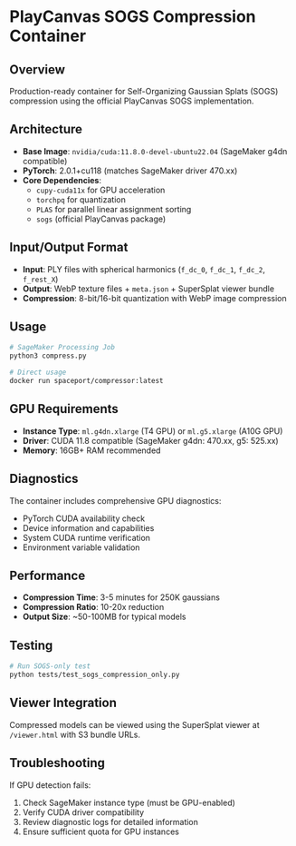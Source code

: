 # PlayCanvas SOGS Compression Container

## Overview
Production-ready container for Self-Organizing Gaussian Splats (SOGS) compression using the official PlayCanvas SOGS implementation.

## Architecture
- **Base Image**: `nvidia/cuda:11.8.0-devel-ubuntu22.04` (SageMaker g4dn compatible)
- **PyTorch**: 2.0.1+cu118 (matches SageMaker driver 470.xx)
- **Core Dependencies**: 
  - `cupy-cuda11x` for GPU acceleration
  - `torchpq` for quantization
  - `PLAS` for parallel linear assignment sorting
  - `sogs` (official PlayCanvas package)

## Input/Output Format
- **Input**: PLY files with spherical harmonics (`f_dc_0`, `f_dc_1`, `f_dc_2`, `f_rest_X`)
- **Output**: WebP texture files + `meta.json` + SuperSplat viewer bundle
- **Compression**: 8-bit/16-bit quantization with WebP image compression

## Usage
```bash
# SageMaker Processing Job
python3 compress.py

# Direct usage
docker run spaceport/compressor:latest
```

## GPU Requirements
- **Instance Type**: `ml.g4dn.xlarge` (T4 GPU) or `ml.g5.xlarge` (A10G GPU)
- **Driver**: CUDA 11.8 compatible (SageMaker g4dn: 470.xx, g5: 525.xx)
- **Memory**: 16GB+ RAM recommended

## Diagnostics
The container includes comprehensive GPU diagnostics:
- PyTorch CUDA availability check
- Device information and capabilities
- System CUDA runtime verification
- Environment variable validation

## Performance
- **Compression Time**: 3-5 minutes for 250K gaussians
- **Compression Ratio**: 10-20x reduction
- **Output Size**: ~50-100MB for typical models

## Testing
```bash
# Run SOGS-only test
python tests/test_sogs_compression_only.py
```

## Viewer Integration
Compressed models can be viewed using the SuperSplat viewer at `/viewer.html` with S3 bundle URLs.

## Troubleshooting
If GPU detection fails:
1. Check SageMaker instance type (must be GPU-enabled)
2. Verify CUDA driver compatibility
3. Review diagnostic logs for detailed information
4. Ensure sufficient quota for GPU instances
